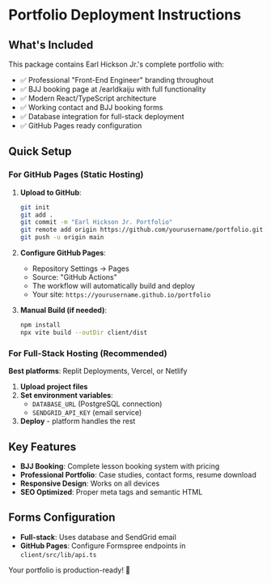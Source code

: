# Portfolio Deployment Instructions

## What's Included
This package contains Earl Hickson Jr.'s complete portfolio with:
- ✅ Professional "Front-End Engineer" branding throughout
- ✅ BJJ booking page at /earldkaiju with full functionality
- ✅ Modern React/TypeScript architecture
- ✅ Working contact and BJJ booking forms
- ✅ Database integration for full-stack deployment
- ✅ GitHub Pages ready configuration

## Quick Setup

### For GitHub Pages (Static Hosting)
1. **Upload to GitHub**:
   ```bash
   git init
   git add .
   git commit -m "Earl Hickson Jr. Portfolio"
   git remote add origin https://github.com/yourusername/portfolio.git
   git push -u origin main
   ```

2. **Configure GitHub Pages**:
   - Repository Settings → Pages
   - Source: "GitHub Actions" 
   - The workflow will automatically build and deploy
   - Your site: `https://yourusername.github.io/portfolio`

3. **Manual Build (if needed)**:
   ```bash
   npm install
   npx vite build --outDir client/dist
   ```

### For Full-Stack Hosting (Recommended)
**Best platforms**: Replit Deployments, Vercel, or Netlify

1. **Upload project files**
2. **Set environment variables**:
   - `DATABASE_URL` (PostgreSQL connection)
   - `SENDGRID_API_KEY` (email service)
3. **Deploy** - platform handles the rest

## Key Features
- **BJJ Booking**: Complete lesson booking system with pricing
- **Professional Portfolio**: Case studies, contact forms, resume download
- **Responsive Design**: Works on all devices
- **SEO Optimized**: Proper meta tags and semantic HTML

## Forms Configuration
- **Full-stack**: Uses database and SendGrid email
- **GitHub Pages**: Configure Formspree endpoints in `client/src/lib/api.ts`

Your portfolio is production-ready! 🚀